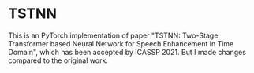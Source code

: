 # TSTNN
 This is an PyTorch implementation of paper "TSTNN: Two-Stage Transformer based Neural Network for Speech Enhancement in Time Domain", which has been accepted by ICASSP 2021. But I made changes compared to the original work.
